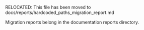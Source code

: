 RELOCATED: This file has been moved to docs/reports/hardcoded_paths_migration_report.md

Migration reports belong in the documentation reports directory.